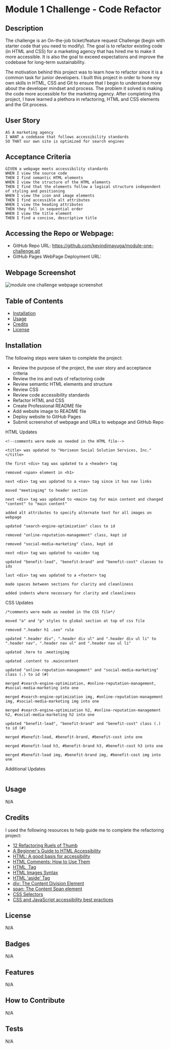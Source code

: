 # Module 1 Challenge - Code Refactor

## Description

The challenge is an On-the-job ticket/feature request Challenge (begin with starter code that you need to modify). The goal is to refactor existing code (in HTML and CSS) for a marketing agency that has hired me to make it more accessible. It is also the goal to exceed expectations and improve the codebase for long-term sustainability.

The motivation behind this project was to learn how to refactor since it is a common task for junior developers. I built this project in order to hone my own skills in HTML, CSS and Git to ensure that I begin to understand more about the developer mindset and process. The problem it solved is making the code more accessible for the marketing agency. After completing this project, I have learned a plethora in refactoring, HTML and CSS elements and the Git process.

## User Story

```
AS A marketing agency
I WANT a codebase that follows accessibility standards
SO THAT our own site is optimized for search engines
```

## Acceptance Criteria

```
GIVEN a webpage meets accessibility standards
WHEN I view the source code
THEN I find semantic HTML elements
WHEN I view the structure of the HTML elements
THEN I find that the elements follow a logical structure independent of styling and positioning
WHEN I view the icon and image elements
THEN I find accessible alt attributes
WHEN I view the heading attributes
THEN they fall in sequential order
WHEN I view the title element
THEN I find a concise, descriptive title
```

## Accessing the Repo or Webpage:

- GitHub Repo URL: https://github.com/kevindimayuga/module-one-challenge.git
- GitHub Pages WebPage Deployment URL:

## Webpage Screenshot

![module one challenge webpage screenshot](./assets/images/project_screen_Shot.png)

## Table of Contents

- [Installation](#installation)
- [Usage](#usage)
- [Credits](#credits)
- [License](#license)

## Installation

The following steps were taken to complete the project:
- Review the purpose of the project, the user story and acceptance criteria
- Review the ins and outs of refactoring code
- Review semantic HTML elements and structure
- Review CSS
- Review code accessibility standards
- Refactor HTML and CSS
- Create Professional README file
- Add website image to README file
- Deploy website to GitHub Pages
- Submit screenshot of webpage and URLs to webpage and GitHub Repo

HTML Updates
```
<!--comments were made as needed in the HTML file-->

<title> was updated to "Horiseon Social Solution Services, Inc." </title>

the first <div> tag was updated to a <header> tag

removed <span> element in <h1>

next <div> tag was updated to a <nav> tag since it has nav links

moved "meetingimg" to header section

next <div> tag was updated to <main> tag for main content and changed "content" to "main content"

added alt attributes to specify alternate text for all images on webpage

updated "search-engine-optimization" class to id

removed "online-reputation-management" class, kept id

removed "social-media-marketing" class, kept id

next <div> tag was updated to <aside> tag

updated "benefit-lead", "benefit-brand" and "benefit-cost" classes to ids

last <div> tag was updated to a <footer> tag

made spaces between sections for clarity and cleanliness

added indents where necessary for clarity and cleanliness

```

CSS Updates
```
/*comments were made as needed in the CSS file*/

moved "a" and "p" styles to global section at top of css file

removed ".header h1 .seo" rule

updated ".header div", ".header div ul" and ".header div ul li" to ".header nav", ".header nav ul" and ".header nav ul li" 

updated .hero to .meetingimg

updated .content to .maincontent

updated "online-reputation-management" and "social-media-marketing" class (.) to id (#)

merged #search-engine-optimization, #online-reputation-management, #social-media-marketing into one

merged #search-engine-optimization img, #online-reputation-management img, #social-media-marketing img into one

merged #search-engine-optimization h2, #online-reputation-management h2, #social-media-marketing h2 into one

updated "benefit-lead", "benefit-brand" and "benefit-cost" class (.) to id (#)

merged #benefit-lead, #benefit-brand, #benefit-cost into one

merged #benefit-lead h3, #benefit-brand h3, #benefit-cost h3 into one

merged #benefit-lead img, #benefit-brand img, #benefit-cost img into one

```

Additional Updates
```

```

## Usage

N/A

## Credits

I used the following resources to help guide me to complete the refactoring project:

- [12 Refactoring Ruels of Thumb](https://betterprogramming.pub/refactoring-rules-of-thumb-for-beginners-to-become-experts-70161c3c4f20)
- [A Beginner's Guide to HTML Accessibility](https://blog.hubspot.com/website/html-accessibility)
- [HTML: A good basis for accessibility](https://developer.mozilla.org/en-US/docs/Learn/Accessibility/HTML)
- [HTML Comments: How to Use Them](https://blog.hubspot.com/website/comment-out-in-html#:~:text=To%20leave%20a%20comment%20in,with%20a%20team%20of%20developers.)
- [HTML <img> Tag](https://www.w3schools.com/tags/tag_nav.asp)
- [HTML Images Syntax](https://www.w3schools.com/html/html_images.asp)
- [HTML 'aside' Tag](https://www.w3schools.com/tags/tag_aside.asp)
- [div: The Content Division Element](https://developer.mozilla.org/en-US/docs/Web/HTML/Element/div)
- [span: The Content Span element](https://developer.mozilla.org/en-US/docs/Web/HTML/Element/span)
- [CSS Selectors](https://developer.mozilla.org/en-US/docs/Web/CSS/CSS_Selectors)
- [CSS and JavaScript accessibility best practices](https://developer.mozilla.org/en-US/docs/Learn/Accessibility/CSS_and_JavaScript)

## License

N/A

## Badges

N/A

## Features

N/A

## How to Contribute

N/A

## Tests

N/A